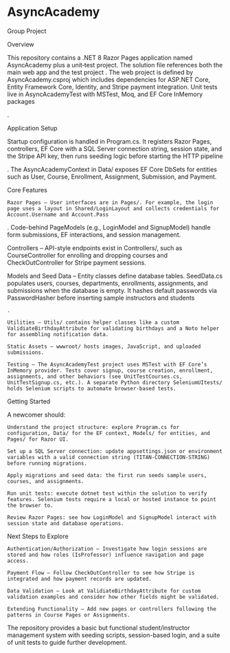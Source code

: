 # AsyncAcademy
Group Project

<!-- https://asyncacademy20241104160444.azurewebsites.net/ -->


Overview

This repository contains a .NET 8 Razor Pages application named AsyncAcademy plus a unit‑test project. The solution file references both the main web app and the test project
. The web project is defined by AsyncAcademy.csproj which includes dependencies for ASP.NET Core, Entity Framework Core, Identity, and Stripe payment integration. Unit tests live in AsyncAcademyTest with MSTest, Moq, and EF Core InMemory packages

.

Application Setup

Startup configuration is handled in Program.cs. It registers Razor Pages, controllers, EF Core with a SQL Server connection string, session state, and the Stripe API key, then runs seeding logic before starting the HTTP pipeline

. The AsyncAcademyContext in Data/ exposes EF Core DbSets for entities such as User, Course, Enrollment, Assignment, Submission, and Payment.

Core Features

    Razor Pages – User interfaces are in Pages/. For example, the login page uses a layout in Shared/LoginLayout and collects credentials for Account.Username and Account.Pass

. Code-behind PageModels (e.g., LoginModel and SignupModel) handle form submissions, EF interactions, and session management.

Controllers – API-style endpoints exist in Controllers/, such as CourseController for enrolling and dropping courses and CheckOutController for Stripe payment sessions.

Models and Seed Data – Entity classes define database tables. SeedData.cs populates users, courses, departments, enrollments, assignments, and submissions when the database is empty. It hashes default passwords via PasswordHasher<User> before inserting sample instructors and students

    .

    Utilities – Utils/ contains helper classes like a custom ValidiateBirthdayAttribute for validating birthdays and a Noto helper for assembling notification data.

    Static Assets – wwwroot/ hosts images, JavaScript, and uploaded submissions.

    Testing – The AsyncAcademyTest project uses MSTest with EF Core’s InMemory provider. Tests cover signup, course creation, enrollment, assignments, and other behaviors (see UnitTestCourses.cs, UnitTestSignup.cs, etc.). A separate Python directory SeleniumUItests/ holds Selenium scripts to automate browser-based tests.

Getting Started

A newcomer should:

    Understand the project structure: explore Program.cs for configuration, Data/ for the EF context, Models/ for entities, and Pages/ for Razor UI.

    Set up a SQL Server connection: update appsettings.json or environment variables with a valid connection string (TITAN-CONNECTION-STRING) before running migrations.

    Apply migrations and seed data: the first run seeds sample users, courses, and assignments.

    Run unit tests: execute dotnet test within the solution to verify features. Selenium tests require a local or hosted instance to point the browser to.

    Review Razor Pages: see how LoginModel and SignupModel interact with session state and database operations.

Next Steps to Explore

    Authentication/Authorization – Investigate how login sessions are stored and how roles (IsProfessor) influence navigation and page access.

    Payment Flow – Follow CheckOutController to see how Stripe is integrated and how payment records are updated.

    Data Validation – Look at ValidiateBirthdayAttribute for custom validation examples and consider how other fields might be validated.

    Extending Functionality – Add new pages or controllers following the patterns in Course Pages or Assignments.

The repository provides a basic but functional student/instructor management system with seeding scripts, session-based login, and a suite of unit tests to guide further development.
